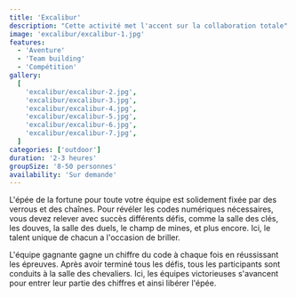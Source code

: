 ```yaml
---
title: 'Excalibur'
description: "Cette activité met l'accent sur la collaboration totale"
image: 'excalibur/excalibur-1.jpg'
features:
  - 'Aventure'
  - 'Team building'
  - 'Compétition'
gallery:
  [
    'excalibur/excalibur-2.jpg',
    'excalibur/excalibur-3.jpg',
    'excalibur/excalibur-4.jpg',
    'excalibur/excalibur-5.jpg',
    'excalibur/excalibur-6.jpg',
    'excalibur/excalibur-7.jpg',
  ]
categories: ['outdoor']
duration: '2-3 heures'
groupSize: '8-50 personnes'
availability: 'Sur demande'
---
```


L'épée de la fortune pour toute votre équipe est solidement fixée par des verrous et des chaînes. Pour révéler les codes numériques nécessaires, vous devez relever avec succès différents défis, comme la salle des clés, les douves, la salle des duels, le champ de mines, et plus encore. Ici, le talent unique de chacun a l'occasion de briller.

L'équipe gagnante gagne un chiffre du code à chaque fois en réussissant les épreuves. Après avoir terminé tous les défis, tous les participants sont conduits à la salle des chevaliers. Ici, les équipes victorieuses s'avancent pour entrer leur partie des chiffres et ainsi libérer l'épée.
